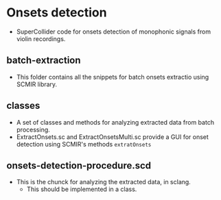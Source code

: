 # Onsets detection
- SuperCollider code for onsets detection of monophonic signals from violin recordings.

## batch-extraction
- This folder contains all the snippets for batch onsets extractio using SCMIR library.

## classes
- A set of classes and methods for analyzing extracted data from batch processing.
- ExtractOnsets.sc and ExtractOnsetsMulti.sc provide a GUI for onset detection using SCMIR's methods `extratOnsets`

## onsets-detection-procedure.scd
- This is the chunck for analyzing the extracted data, in sclang.
	+ This should be implemented in a class.
